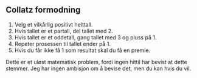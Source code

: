 ## Collatz formodning

1. Velg et vilkårlig positivt helttall. 
2. Hvis tallet er et partall, del tallet med 2. 
3. Hvis tallet er et oddetall, gang tallet med 3 og pluss på 1. 
4. Repeter prosessen til tallet ender på 1.
5. Hvis du får ikke få 1 som resultat skal du få en premie.  

Dette er et uløst matematisk problem, 
fordi ingen hittil har bevist at dette stemmer. 
Jeg har ingen ambisjon om å bevise det, men du kan hvis du vil.